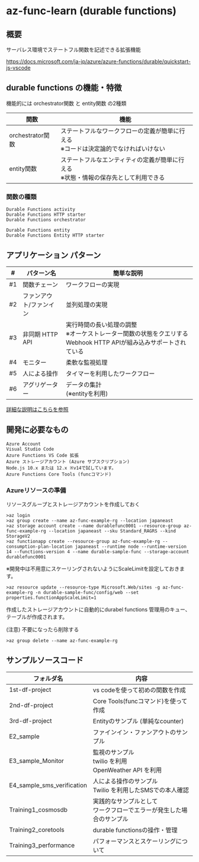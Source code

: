 # az-func-learn (durable functions)

## 概要
サーバレス環境でステートフル関数を記述できる拡張機能

https://docs.microsoft.com/ja-jp/azure/azure-functions/durable/quickstart-js-vscode

## durable functions の機能・特徴

機能的には orchestrator関数 と entity関数 の2種類

| 関数 | 機能 |
| --- | ---|
|orchestrator関数|ステートフルなワークフローの定義が簡単に行える<br>※コードは決定論的でなければいけない|
|entity関数|ステートフルなエンティティの定義が簡単に行える<br>※状態・情報の保存先として利用できる|

### 関数の種類
```
Durable Functions activity
Durable Functions HTTP starter
Durable Functions orchestrator

Durable Functions entity
Durable Functions Entity HTTP starter
```

## アプリケーション パターン

| # |パターン名 | 簡単な説明 |
| :--: | --- | --- |
| #1 | 関数チェーン | ワークフローの実現 |
| #2 | ファンアウト/ファンイン | 並列処理の実現 |
| #3 | 非同期 HTTP API | 実行時間の長い処理の調整 <br>※オーケストレーター関数の状態をクエリするWebhook HTTP APIが組み込みサポートされている |
| #4 | モニター | 柔軟な監視処理 |
| #5 | 人による操作 | タイマーを利用したワークフロー |
| #6 | アグリゲーター | データの集計<br>(※entityを利用) |

[詳細な説明はこちらを参照](https://docs.microsoft.com/ja-jp/azure/azure-functions/durable/durable-functions-overview)

## 開発に必要なもの
```
Azure Account
Visual Studio Code
Azure Functions VS Code 拡張
Azure ストレージアカウント (Azure サブスクリプション)
Node.js 10.x または 12.x ※v14で試しています。
Azure Functions Core Tools (funcコマンド)
```
### Azureリソースの準備 
リソースグループとストレージアカウントを作成しておく
```
>az login
>az group create --name az-func-example-rg --location japaneast
>az storage account create --name durablefunc0001 --resource-group az-func-example-rg --location japaneast --sku Standard_RAGRS --kind StorageV2
>az functionapp create --resource-group az-func-example-rg --consumption-plan-location japaneast --runtime node --runtime-version 14 --functions-version 4 --name durable-sample-func --storage-account durablefunc0001
```
※開発中は不用意にスケーリングされないようにScaleLimitを設定しておきます。
```
>az resource update --resource-type Microsoft.Web/sites -g az-func-example-rg -n durable-sample-func/config/web --set properties.functionAppScaleLimit=1
```
作成したストレージアカウントに自動的にdurabel functions 管理用のキュー、テーブルが作成されます。

(注意) 不要になったら削除する
```
>az group delete --name az-func-example-rg
```

## サンプルソースコード
| フォルダ名 | 内容 |
| --- | ---|
| 1st-df-project | vs codeを使って初めの関数を作成 |
| 2nd-df-project | Core Tools(funcコマンド)を使って作成 |
| 3rd-df-project | Entityのサンプル (単純なcounter) |
| E2_sample | ファインイン・ファンアウトのサンプル |
| E3_sample_Monitor | 監視のサンプル <br> twilio を利用 <br> OpenWeather API を利用 |
| E4_sample_sms_verification | 人による操作のサンプル<br> Twilio を利用したSMSでの本人確認|
| Training1_cosmosdb | 実践的なサンプルとして<br>ワークフローでエラーが発生した場合のサンプル |
| Training2_coretools | durable functionsの操作・管理 |
| Training3_performance | パフォーマンスとスケーリングについて |